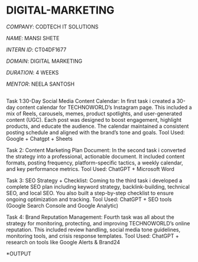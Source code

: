 # DIGITAL-MARKETING

*COMPANY*: CODTECH IT SOLUTIONS

*NAME*: MANSI SHETE

*INTERN ID*: CT04DF1677

*DOMAIN*: DIGITAL  MARKETING

*DURATION*: 4 WEEKS

*MENTOR*: NEELA SANTOSH

## 
Task 1:30-Day Social Media Content Calendar:
In first task i created a 30-day content calendar for TECHNOWORLD’s Instagram page. This included a mix of Reels, carousels, memes, product spotlights, and user-generated content (UGC). Each post was designed to boost engagement, highlight products, and educate the audience. The calendar maintained a consistent posting schedule and aligned with the brand’s tone and goals.
Tool Used: Google + Chatgpt + Sheets

Task 2: Content Marketing Plan Document: 
In the  second task i converted the strategy into a professional, actionable document. It included content formats, posting frequency, platform-specific tactics, a weekly calendar, and key performance metrics.
Tool Used: ChatGPT + Microsoft Word

Task 3: SEO Strategy + Checklist:
Coming to the third task i developed a complete SEO plan including keyword strategy, backlink-building, technical SEO, and local SEO. You also built a step-by-step checklist to ensure ongoing optimization and tracking.
Tool Used: ChatGPT + SEO tools (Google Search Console and Google Analytic)

Task 4: Brand Reputation Management:
Fourth task was all about the strategy for monitoring, protecting, and improving TECHNOWORLD’s online reputation. This included review handling, social media tone guidelines, monitoring tools, and crisis response templates.
Tool Used: ChatGPT + research on tools like Google Alerts & Brand24

*OUTPUT




